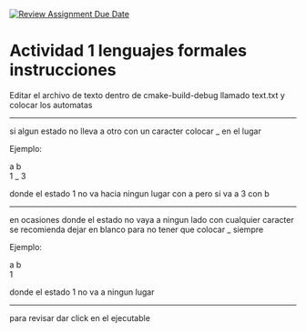 [![Review Assignment Due Date](https://classroom.github.com/assets/deadline-readme-button-22041afd0340ce965d47ae6ef1cefeee28c7c493a6346c4f15d667ab976d596c.svg)](https://classroom.github.com/a/Uzapeobl)

# Actividad 1 lenguajes formales instrucciones

Editar el archivo de texto dentro de cmake-build-debug llamado text.txt y colocar los automatas

-------------------------------------------------------------------------------------------------------------------------

si algun estado no lleva a otro con un caracter colocar _ en el lugar 

Ejemplo:

  a b<br>
1 _ 3

donde el estado 1 no va hacia ningun lugar con a pero si va a 3 con b
  
-------------------------------------------------------------------------------------------------------------------------

en ocasiones donde el estado no vaya a ningun lado con cualquier caracter se recomienda dejar en blanco para no tener que colocar _ siempre 

Ejemplo:

  a b<br>
1

donde el estado 1 no va a ningun lugar

--------------------------------------------------------------------------------------------------------------------------

para revisar dar click en el ejecutable
